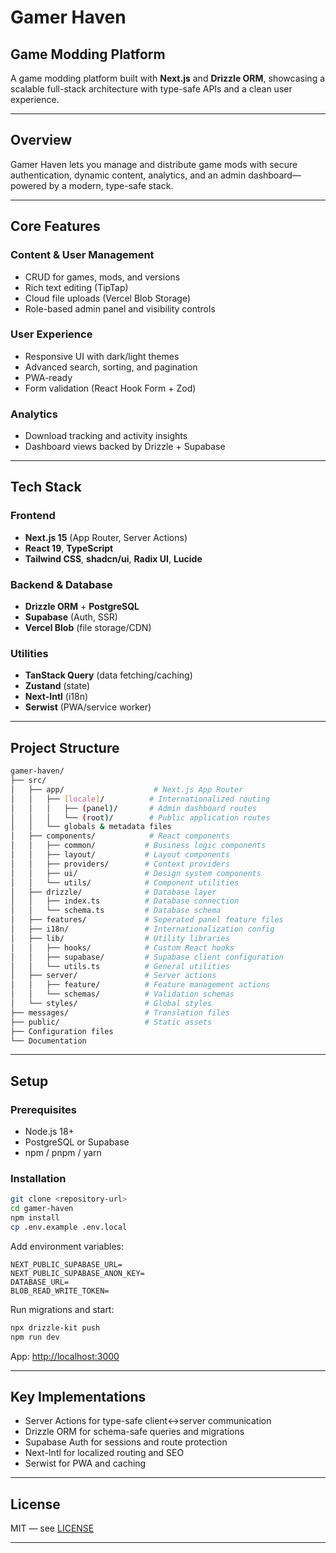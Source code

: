 # Gamer Haven

## Game Modding Platform

A game modding platform built with **Next.js** and **Drizzle ORM**, showcasing a scalable full-stack architecture with type-safe APIs and a clean user experience.

---

## Overview

Gamer Haven lets you manage and distribute game mods with secure authentication, dynamic content, analytics, and an admin dashboard—powered by a modern, type-safe stack.

---

## Core Features

### Content & User Management

* CRUD for games, mods, and versions
* Rich text editing (TipTap)
* Cloud file uploads (Vercel Blob Storage)
* Role-based admin panel and visibility controls

### User Experience

* Responsive UI with dark/light themes
* Advanced search, sorting, and pagination
* PWA-ready
* Form validation (React Hook Form + Zod)

### Analytics

* Download tracking and activity insights
* Dashboard views backed by Drizzle + Supabase

---

## Tech Stack

### Frontend

* **Next.js 15** (App Router, Server Actions)
* **React 19**, **TypeScript**
* **Tailwind CSS**, **shadcn/ui**, **Radix UI**, **Lucide**

### Backend & Database

* **Drizzle ORM** + **PostgreSQL**
* **Supabase** (Auth, SSR)
* **Vercel Blob** (file storage/CDN)

### Utilities

* **TanStack Query** (data fetching/caching)
* **Zustand** (state)
* **Next-Intl** (i18n)
* **Serwist** (PWA/service worker)

---

## Project Structure

```bash
gamer-haven/
├── src/
│   ├── app/                    # Next.js App Router
│   │   ├── [locale]/          # Internationalized routing
│   │   │   ├── (panel)/       # Admin dashboard routes
│   │   │   └── (root)/        # Public application routes
│   │   └── globals & metadata files
│   ├── components/            # React components
│   │   ├── common/           # Business logic components
│   │   ├── layout/           # Layout components
│   │   ├── providers/        # Context providers
│   │   ├── ui/               # Design system components
│   │   └── utils/            # Component utilities
│   ├── drizzle/              # Database layer
│   │   ├── index.ts          # Database connection
│   │   └── schema.ts         # Database schema
│   ├── features/             # Seperated panel feature files
│   ├── i18n/                 # Internationalization config
│   ├── lib/                  # Utility libraries
│   │   ├── hooks/            # Custom React hooks
│   │   ├── supabase/         # Supabase client configuration
│   │   └── utils.ts          # General utilities
│   ├── server/               # Server actions
│   │   ├── feature/          # Feature management actions
│   │   └── schemas/          # Validation schemas
│   └── styles/               # Global styles
├── messages/                 # Translation files
├── public/                   # Static assets
├── Configuration files
└── Documentation
```

---

## Setup

### Prerequisites

* Node.js 18+
* PostgreSQL or Supabase
* npm / pnpm / yarn

### Installation

```bash
git clone <repository-url>
cd gamer-haven
npm install
cp .env.example .env.local
```

Add environment variables:

```env
NEXT_PUBLIC_SUPABASE_URL=
NEXT_PUBLIC_SUPABASE_ANON_KEY=
DATABASE_URL=
BLOB_READ_WRITE_TOKEN=
```

Run migrations and start:

```bash
npx drizzle-kit push
npm run dev
```

App: [http://localhost:3000](http://localhost:3000)

---

## Key Implementations

* Server Actions for type-safe client↔server communication
* Drizzle ORM for schema-safe queries and migrations
* Supabase Auth for sessions and route protection
* Next-Intl for localized routing and SEO
* Serwist for PWA and caching

---

## License

MIT — see [LICENSE](LICENSE)

---
